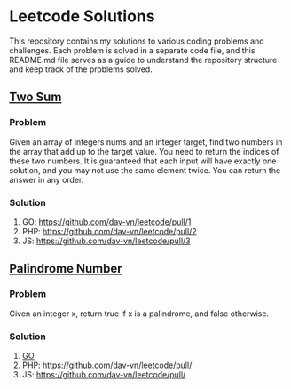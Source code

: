 # Leetcode Solutions

This repository contains my solutions to various coding problems and challenges. Each problem is solved in a separate code file, and this README.md file serves as a guide to understand the repository structure and keep track of the problems solved.

## [Two Sum](https://leetcode.com/problems/two-sum/)
### Problem
Given an array of integers nums and an integer target, find two numbers in the array that add up to the target value. You need to return the indices of these two numbers.
It is guaranteed that each input will have exactly one solution, and you may not use the same element twice. You can return the answer in any order.
### Solution
1. GO: https://github.com/dav-vn/leetcode/pull/1
2. PHP: https://github.com/dav-vn/leetcode/pull/2
3. JS: https://github.com/dav-vn/leetcode/pull/3

## [Palindrome Number](https://leetcode.com/problems/palindrome-number/description/)
### Problem
Given an integer x, return true if x is a palindrome, and false otherwise.
### Solution
1. [GO](https://github.com/dav-vn/leetcode/blob/solutions/palindrome/Go/ispalindrome.go)
2. PHP: https://github.com/dav-vn/leetcode/pull/
3. JS: https://github.com/dav-vn/leetcode/pull/
